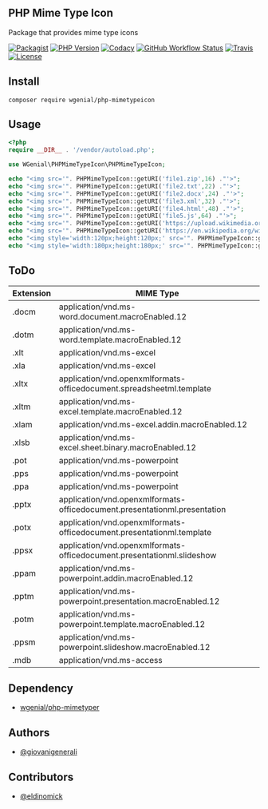## PHP Mime Type Icon

Package that provides mime type icons

[![Packagist](https://img.shields.io/packagist/v/wgenial/php-mimetypeicon?style=for-the-badge)](https://packagist.org/packages/wgenial/php-mimetypeicon)
[![PHP Version](https://img.shields.io/packagist/php-v/wgenial/php-mimetypeicon?style=for-the-badge)](https://github.com/wgenial/php-mimetypeicon/blob/master/composer.json#L37)
[![Codacy](https://img.shields.io/codacy/grade/60444fd6081749da8fe6187195936235?style=for-the-badge)](https://app.codacy.com/gh/wgenial/php-mimetypeicon)
[![GitHub Workflow Status](https://img.shields.io/github/workflow/status/wgenial/php-mimetypeicon/Test?label=test&logo=github&style=for-the-badge)](https://github.com/wgenial/php-mimetypeicon/actions?query=workflow%3ATest)
[![Travis](https://img.shields.io/travis/wgenial/php-mimetypeicon?style=for-the-badge&label=travis)](https://travis-ci.org/wgenial/php-mimetypeicon)
[![License](https://img.shields.io/packagist/l/wgenial/php-mimetypeicon?style=for-the-badge)](https://github.com/wgenial/php-mimetypeicon/blob/master/LICENSE)

## Install

```
composer require wgenial/php-mimetypeicon
```

## Usage

```php
<?php
require __DIR__ . '/vendor/autoload.php';

use WGenial\PHPMimeTypeIcon\PHPMimeTypeIcon;

echo "<img src='". PHPMimeTypeIcon::getURI('file1.zip',16) ."'>";
echo "<img src='". PHPMimeTypeIcon::getURI('file2.txt',22) ."'>";
echo "<img src='". PHPMimeTypeIcon::getURI('file2.docx',24) ."'>";
echo "<img src='". PHPMimeTypeIcon::getURI('file3.xml',32) ."'>";
echo "<img src='". PHPMimeTypeIcon::getURI('file4.html',48) ."'>";
echo "<img src='". PHPMimeTypeIcon::getURI('file5.js',64) ."'>";
echo "<img src='". PHPMimeTypeIcon::getURI('https://upload.wikimedia.org/wikipedia/commons/2/26/Logo-composer-transparent.png',96) ."'>";
echo "<img src='". PHPMimeTypeIcon::getURI('https://en.wikipedia.org/wiki/PHP#/media/File:PHP-logo.svg','scalable') ."'>";
echo "<img style='width:120px;height:120px;' src='". PHPMimeTypeIcon::getURI('file6.xlsx','scalable') ."'>";
echo "<img style='width:180px;height:180px;' src='". PHPMimeTypeIcon::getURI('https://media.giphy.com/media/13hxeOYjoTWtK8/giphy.gif','scalable') ."'>";
```

## ToDo

| **Extension** | **MIME Type**                                                             |
| ------------- | ------------------------------------------------------------------------- |
| .docm         | application/vnd.ms-word.document.macroEnabled.12                          |
| .dotm         | application/vnd.ms-word.template.macroEnabled.12                          |
| .xlt          | application/vnd.ms-excel                                                  |
| .xla          | application/vnd.ms-excel                                                  |
| .xltx         | application/vnd.openxmlformats-officedocument.spreadsheetml.template      |
| .xltm         | application/vnd.ms-excel.template.macroEnabled.12                         |
| .xlam         | application/vnd.ms-excel.addin.macroEnabled.12                            |
| .xlsb         | application/vnd.ms-excel.sheet.binary.macroEnabled.12                     |
| .pot          | application/vnd.ms-powerpoint                                             |
| .pps          | application/vnd.ms-powerpoint                                             |
| .ppa          | application/vnd.ms-powerpoint                                             |
| .pptx         | application/vnd.openxmlformats-officedocument.presentationml.presentation |
| .potx         | application/vnd.openxmlformats-officedocument.presentationml.template     |
| .ppsx         | application/vnd.openxmlformats-officedocument.presentationml.slideshow    |
| .ppam         | application/vnd.ms-powerpoint.addin.macroEnabled.12                       |
| .pptm         | application/vnd.ms-powerpoint.presentation.macroEnabled.12                |
| .potm         | application/vnd.ms-powerpoint.template.macroEnabled.12                    |
| .ppsm         | application/vnd.ms-powerpoint.slideshow.macroEnabled.12                   |
| .mdb          | application/vnd.ms-access                                                 |

## Dependency

- [wgenial/php-mimetyper](https://packagist.org/packages/wgenial/php-mimetyper)

## Authors

- [@giovanigenerali](https://github.com/giovanigenerali)

## Contributors

- [@eldinomick](https://github.com/eldinomick)

